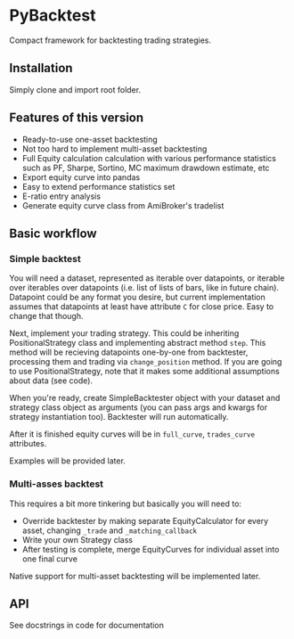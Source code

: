 # PyBacktest
Compact framework for backtesting trading strategies.

## Installation
Simply clone and import root folder.

## Features of this version
 * Ready-to-use one-asset backtesting
 * Not too hard to implement multi-asset backtesting
 * Full Equity calculation calculation with various performance statistics such as PF, Sharpe, Sortino, MC maximum drawdown estimate, etc
  * Export equity curve into pandas
  * Easy to extend performance statistics set
 * E-ratio entry analysis
 * Generate equity curve class from AmiBroker's tradelist

## Basic workflow
### Simple backtest
You will need a dataset, represented as iterable over datapoints, or iterable over iterables over datapoints (i.e. list of lists of bars, like in future chain). Datapoint could be any format you desire, but current implementation assumes that datapoints at least have attribute `C` for close price. Easy to change that though.

Next, implement your trading strategy. This could be inheriting PositionalStrategy class and implementing abstract method `step`. This method will be recieving datapoints one-by-one from backtester, processing them and trading via `change_position` method. If you are going to use PositionalStrategy, note that it makes some additional assumptions about data (see code).

When you're ready, create SimpleBacktester object with your dataset and strategy class object as arguments (you can pass args and kwargs for strategy instantiation too). Backtester will run automatically.

After it is finished equity curves will be in `full_curve`, `trades_curve` attributes.

Examples will be provided later.

### Multi-asses backtest
This requires a bit more tinkering but basically you will need to:

 * Override backtester by making separate EquityCalculator for every asset, changing `_trade` and `_matching_callback`
 * Write your own Strategy class
 * After testing is complete, merge EquityCurves for individual asset into one final curve

Native support for multi-asset backtesting will be implemented later.

## API
See docstrings in code for documentation